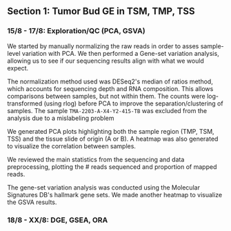 ## Section 1: Tumor Bud GE in TSM, TMP, TSS
### 15/8 - 17/8: Exploration/QC (PCA, GSVA)

We started by manually normalizing the raw reads in order to asses sample-level variation with PCA. We then performed a Gene-set variation analysis, allowing us to see if our sequencing results align with what we would expect.

The normalization method used was DESeq2's median of ratios method, which accounts for sequencing depth and RNA composition. This allows comparisons between samples, but not within them. The counts were log-transformed (using rlog) before PCA to improve the separation/clustering of samples.
The sample `TMA-2203-A-X4-Y2-415-TB` was excluded from the analysis due to a mislabeling problem

We generated PCA plots highlighting both the sample region (TMP, TSM, TSS) and the tissue slide of origin (A or B). A heatmap was also generated to visualize the correlation between samples.

We reviewed the main statistics from the sequencing and data preprocessing, plotting the # reads sequenced and proportion of mapped reads.

The gene-set variation analysis was conducted using the Molecular Signatures DB's hallmark gene sets. We made another heatmap to visualize the GSVA results. 

### 18/8 - XX/8: DGE, GSEA, ORA


